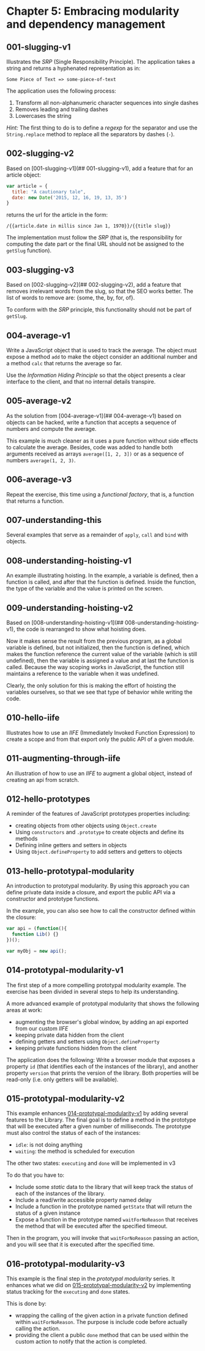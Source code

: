 Chapter 5: Embracing modularity and dependency management
=========================================================

## 001-slugging-v1
Illustrates the *SRP* (Single Responsibility Principle). The application takes a string and returns a hyphenated representation as in:
```
Some Piece of Text => some-piece-of-text
```

The application uses the following process:
1. Transform all non-alphanumeric character sequences into single dashes
2. Removes leading and trailing dashes
3. Lowercases the string

*Hint:*
The first thing to do is to define a _regexp_ for the separator and use the `String.replace` method to replace all the separators by dashes (`-`).

## 002-slugging-v2
Based on [001-slugging-v1](## 001-slugging-v1), add a feature that for an article object:
```javascript
var article = {
  title: "A cautionary tale",
  date: new Date('2015, 12, 16, 19, 13, 35')
}
```
returns the url for the article in the form:
```
/{{article.date in millis since Jan 1, 1970}}/{{title slug}}
```

The implementation must follow the *SRP* (that is, the responsibility for computing the date part or the final URL should not be assigned to the `getSlug` function).

## 003-slugging-v3
Based on [002-slugging-v2](## 002-slugging-v2), add a feature that removes irrelevant words from the slug, so that the SEO works better. The list of words to remove are: {some, the, by, for, of}.

To conform with the *SRP* principle, this functionality should not be part of `getSlug`.

## 004-average-v1
Write a JavaScript object that is used to track the average. The object must expose a method `add` to make the object consider an additional number and a method `calc` that returns the average so far.

Use the *Information Hiding Principle* so that the object presents a clear interface to the client, and that no internal details transpire.

## 005-average-v2
As the solution from [004-average-v1](## 004-average-v1) based on objects can be hacked, write a function that accepts a sequence of numbers and compute the average.

This example is much cleaner as it uses a pure function without side effects to calculate the average. Besides, code was added to handle both arguments received as arrays `average([1, 2, 3])` or as a sequence of numbers `average(1, 2, 3)`.

## 006-average-v3
Repeat the exercise, this time using a _functional factory_, that is, a function that returns a function.

## 007-understanding-this
Several examples that serve as a remainder of `apply`, `call` and `bind` with objects.

## 008-understanding-hoisting-v1
An example illustrating hoisting. In the example, a variable is defined, then a function is called, and after that the function is defined. Inside the function, the type of the variable and the value is printed on the screen.

## 009-understanding-hoisting-v2
Based on [008-understanding-hoisting-v1](## 008-understanding-hoisting-v1), the code is rearranged to show what hoisting does.

Now it makes sense the result from the previous program, as a global variable is defined, but not initialized, then the function is defined, which makes the function reference the current value of the variable (which is still undefined), then the variable is assigned a value and at last the function is called. Because the way scoping works in JavaScript, the function still maintains a reference to the variable when it was undefined.

Clearly, the only solution for this is making the effort of hoisting the variables ourselves, so that we see that type of behavior while writing the code.

## 010-hello-iife
Illustrates how to use an _IIFE_ (Immediately Invoked Function Expression) to create a scope and from that export only the public API of a given module.

## 011-augmenting-through-iife
An illustration of how to use an _IIFE_ to augment a global object, instead of creating an api from scratch.

## 012-hello-prototypes
A reminder of the features of JavaScript prototypes properties including:
+ creating objects from other objects using `Object.create`
+ Using `constructors` and `.prototype` to create objects and define its methods
+ Defining inline getters and setters in objects
+ Using `Object.defineProperty` to add setters and getters to objects

## 013-hello-prototypal-modularity
An introduction to prototypal modularity. By using this approach you can define private data inside a closure, and export the public API via a constructor and prototype functions.

In the example, you can also see how to call the constructor defined within the closure:
```javascript
var api = (function(){
  function Lib() {}
})();

var myObj = new api();
```

## 014-prototypal-modularity-v1
The first step of a more compelling prototypal modularity example. The exercise has been divided in several steps to help its understanding.

A more advanced example of prototypal modularity that shows the following areas at work:
+ augmenting the browser's global window, by adding an api exported from our custom _IIFE_
+ keeping private data hidden from the client
+ defining getters and setters using `Object.defineProperty`
+ keeping private functions hidden from the client

The application does the following:
Write a browser module that exposes a property `id` (that identifies each of the instances of the library), and another property `version` that prints the version of the library. Both properties will be read-only (i.e. only getters will be available).

## 015-prototypal-modularity-v2
This example enhances [014-prototypal-modularity-v1](014-prototypal-modularity-v1) by adding several features to the Library. The final goal is to define a method in the prototype that will be executed after a given number of milliseconds. The prototype must also control the status of each of the instances:
+ `idle`: is not doing anything
+ `waiting`: the method is scheduled for execution

The other two states: `executing` and `done` will be implemented in v3

To do that you have to:
+ Include some _static_ data to the library that will keep track the status of each of the instances of the library.
+ Include a read/write accessible property named delay
+ Include a function in the prototype named `getState` that will return the status of a given instance
+ Expose a function in the prototype named `waitForNoReason` that receives the method that will be executed after the specified timeout.

Then in the program, you will invoke that `waitForNoReason` passing an action, and you will see that it is executed after the specified time.

## 016-prototypal-modularity-v3
This example is the final step in the _prototypal modularity_ series. It enhances what we did on [015-prototypal-modularity-v2](015-prototypal-modularity-v2) by implementing status tracking for the `executing` and `done` states.

This is done by:
+ wrapping the calling of the given action in a private function defined within `waitForNoReason`. The purpose is include code before actually calling the action.
+ providing the client a public `done` method that can be used within the custom action to notify that the action is completed. 
